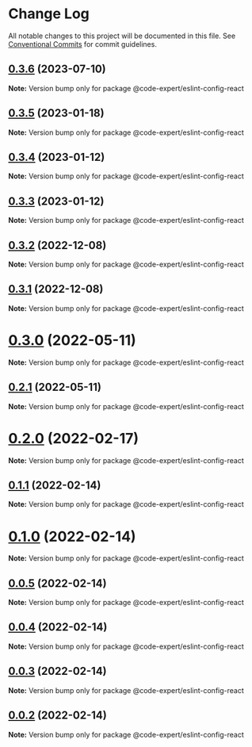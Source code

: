 # Change Log

All notable changes to this project will be documented in this file.
See [Conventional Commits](https://conventionalcommits.org) for commit guidelines.

## [0.3.6](https://github.com/CodeExpertETH/configs/compare/@code-expert/eslint-config-react@0.3.5...@code-expert/eslint-config-react@0.3.6) (2023-07-10)

**Note:** Version bump only for package @code-expert/eslint-config-react





## [0.3.5](https://github.com/CodeExpertETH/configs/compare/@code-expert/eslint-config-react@0.3.4...@code-expert/eslint-config-react@0.3.5) (2023-01-18)

**Note:** Version bump only for package @code-expert/eslint-config-react

## [0.3.4](https://github.com/CodeExpertETH/configs/compare/@code-expert/eslint-config-react@0.3.3...@code-expert/eslint-config-react@0.3.4) (2023-01-12)

**Note:** Version bump only for package @code-expert/eslint-config-react

## [0.3.3](https://github.com/CodeExpertETH/configs/compare/@code-expert/eslint-config-react@0.3.2...@code-expert/eslint-config-react@0.3.3) (2023-01-12)

**Note:** Version bump only for package @code-expert/eslint-config-react

## [0.3.2](https://github.com/CodeExpertETH/configs/compare/@code-expert/eslint-config-react@0.3.1...@code-expert/eslint-config-react@0.3.2) (2022-12-08)

**Note:** Version bump only for package @code-expert/eslint-config-react

## [0.3.1](https://github.com/CodeExpertETH/configs/compare/@code-expert/eslint-config-react@0.3.0...@code-expert/eslint-config-react@0.3.1) (2022-12-08)

**Note:** Version bump only for package @code-expert/eslint-config-react

# [0.3.0](https://github.com/CodeExpertETH/configs/compare/@code-expert/eslint-config-react@0.2.0...@code-expert/eslint-config-react@0.3.0) (2022-05-11)

**Note:** Version bump only for package @code-expert/eslint-config-react

## [0.2.1](https://github.com/CodeExpertETH/configs/compare/@code-expert/eslint-config-react@0.2.0...@code-expert/eslint-config-react@0.2.1) (2022-05-11)

**Note:** Version bump only for package @code-expert/eslint-config-react

# [0.2.0](https://github.com/CodeExpertETH/configs/compare/@code-expert/eslint-config-react@0.1.1...@code-expert/eslint-config-react@0.2.0) (2022-02-17)

**Note:** Version bump only for package @code-expert/eslint-config-react

## [0.1.1](https://github.com/CodeExpertETH/configs/compare/@code-expert/eslint-config-react@0.1.0...@code-expert/eslint-config-react@0.1.1) (2022-02-14)

**Note:** Version bump only for package @code-expert/eslint-config-react

# [0.1.0](https://github.com/CodeExpertETH/configs/compare/@code-expert/eslint-config-react@0.0.5...@code-expert/eslint-config-react@0.1.0) (2022-02-14)

**Note:** Version bump only for package @code-expert/eslint-config-react

## [0.0.5](https://github.com/CodeExpertETH/configs/compare/@code-expert/eslint-config-react@0.0.4...@code-expert/eslint-config-react@0.0.5) (2022-02-14)

**Note:** Version bump only for package @code-expert/eslint-config-react

## [0.0.4](https://github.com/CodeExpertETH/configs/compare/@code-expert/eslint-config-react@0.0.3...@code-expert/eslint-config-react@0.0.4) (2022-02-14)

**Note:** Version bump only for package @code-expert/eslint-config-react

## [0.0.3](https://github.com/CodeExpertETH/configs/compare/@code-expert/eslint-config-react@0.0.2...@code-expert/eslint-config-react@0.0.3) (2022-02-14)

**Note:** Version bump only for package @code-expert/eslint-config-react

## [0.0.2](https://github.com/CodeExpertETH/configs/compare/@code-expert/eslint-config-react@0.2.1...@code-expert/eslint-config-react@0.0.2) (2022-02-14)

**Note:** Version bump only for package @code-expert/eslint-config-react
